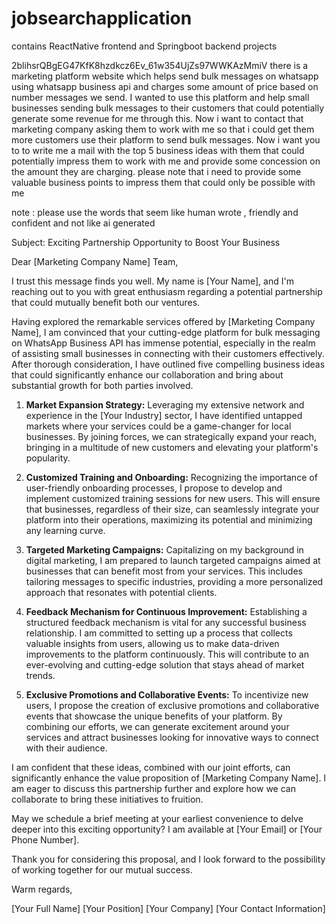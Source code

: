 # jobsearchapplication
contains ReactNative frontend and Springboot backend projects

2blihsrQBgEG47KfK8hzdkcz6Ev_61w354UjZs97WWKAzMmiV
there is a marketing platform website which helps send bulk messages on whatsapp using whatsapp business api and charges some amount of price based on number messages we send.
I wanted to use this platform and help small businesses sending bulk messages to their customers that could potentially generate some revenue for me through this. 
Now i want to contact that marketing company asking them to work with me so that i could get them more customers use their platform to send bulk messages.
Now i want you to to write me a mail with the top 5 business ideas with them that could potentially impress them to work with me and provide some concession on the amount they are charging.
please note that  i need to provide some valuable business points to impress them that could only be possible with me

note : please use the words that seem like human wrote , friendly and confident and not like ai generated 



Subject: Exciting Partnership Opportunity to Boost Your Business

Dear [Marketing Company Name] Team,

I trust this message finds you well. My name is [Your Name], and I'm reaching out to you with great enthusiasm regarding a potential partnership that could mutually benefit both our ventures.

Having explored the remarkable services offered by [Marketing Company Name], I am convinced that your cutting-edge platform for bulk messaging on WhatsApp Business API has immense potential, especially in the realm of assisting small businesses in connecting with their customers effectively. After thorough consideration, I have outlined five compelling business ideas that could significantly enhance our collaboration and bring about substantial growth for both parties involved.

1. **Market Expansion Strategy:**
   Leveraging my extensive network and experience in the [Your Industry] sector, I have identified untapped markets where your services could be a game-changer for local businesses. By joining forces, we can strategically expand your reach, bringing in a multitude of new customers and elevating your platform's popularity.

2. **Customized Training and Onboarding:**
   Recognizing the importance of user-friendly onboarding processes, I propose to develop and implement customized training sessions for new users. This will ensure that businesses, regardless of their size, can seamlessly integrate your platform into their operations, maximizing its potential and minimizing any learning curve.

3. **Targeted Marketing Campaigns:**
   Capitalizing on my background in digital marketing, I am prepared to launch targeted campaigns aimed at businesses that can benefit most from your services. This includes tailoring messages to specific industries, providing a more personalized approach that resonates with potential clients.

4. **Feedback Mechanism for Continuous Improvement:**
   Establishing a structured feedback mechanism is vital for any successful business relationship. I am committed to setting up a process that collects valuable insights from users, allowing us to make data-driven improvements to the platform continuously. This will contribute to an ever-evolving and cutting-edge solution that stays ahead of market trends.

5. **Exclusive Promotions and Collaborative Events:**
   To incentivize new users, I propose the creation of exclusive promotions and collaborative events that showcase the unique benefits of your platform. By combining our efforts, we can generate excitement around your services and attract businesses looking for innovative ways to connect with their audience.

I am confident that these ideas, combined with our joint efforts, can significantly enhance the value proposition of [Marketing Company Name]. I am eager to discuss this partnership further and explore how we can collaborate to bring these initiatives to fruition.

May we schedule a brief meeting at your earliest convenience to delve deeper into this exciting opportunity? I am available at [Your Email] or [Your Phone Number].

Thank you for considering this proposal, and I look forward to the possibility of working together for our mutual success.

Warm regards,

[Your Full Name]
[Your Position]
[Your Company]
[Your Contact Information]
